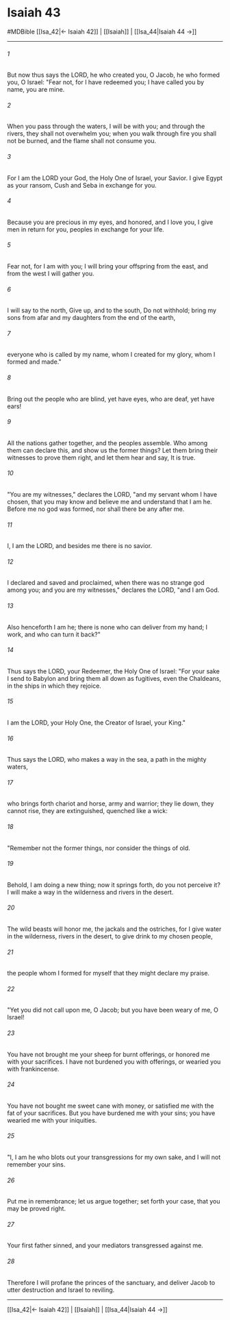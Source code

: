 # Isaiah 43
#MDBible
[[Isa_42|← Isaiah 42]] | [[Isaiah]] | [[Isa_44|Isaiah 44 →]]

***

###### 1 
But now thus says the LORD, he who created you, O Jacob, he who formed you, O Israel: "Fear not, for I have redeemed you; I have called you by name, you are mine. 

###### 2 
When you pass through the waters, I will be with you; and through the rivers, they shall not overwhelm you; when you walk through fire you shall not be burned, and the flame shall not consume you. 

###### 3 
For I am the LORD your God, the Holy One of Israel, your Savior. I give Egypt as your ransom, Cush and Seba in exchange for you. 

###### 4 
Because you are precious in my eyes, and honored, and I love you, I give men in return for you, peoples in exchange for your life. 

###### 5 
Fear not, for I am with you; I will bring your offspring from the east, and from the west I will gather you. 

###### 6 
I will say to the north, Give up, and to the south, Do not withhold; bring my sons from afar and my daughters from the end of the earth, 

###### 7 
everyone who is called by my name, whom I created for my glory, whom I formed and made." 

###### 8 
Bring out the people who are blind, yet have eyes, who are deaf, yet have ears! 

###### 9 
All the nations gather together, and the peoples assemble. Who among them can declare this, and show us the former things? Let them bring their witnesses to prove them right, and let them hear and say, It is true. 

###### 10 
"You are my witnesses," declares the LORD, "and my servant whom I have chosen, that you may know and believe me and understand that I am he. Before me no god was formed, nor shall there be any after me. 

###### 11 
I, I am the LORD, and besides me there is no savior. 

###### 12 
I declared and saved and proclaimed, when there was no strange god among you; and you are my witnesses," declares the LORD, "and I am God. 

###### 13 
Also henceforth I am he; there is none who can deliver from my hand; I work, and who can turn it back?" 

###### 14 
Thus says the LORD, your Redeemer, the Holy One of Israel: "For your sake I send to Babylon and bring them all down as fugitives, even the Chaldeans, in the ships in which they rejoice. 

###### 15 
I am the LORD, your Holy One, the Creator of Israel, your King." 

###### 16 
Thus says the LORD, who makes a way in the sea, a path in the mighty waters, 

###### 17 
who brings forth chariot and horse, army and warrior; they lie down, they cannot rise, they are extinguished, quenched like a wick: 

###### 18 
"Remember not the former things, nor consider the things of old. 

###### 19 
Behold, I am doing a new thing; now it springs forth, do you not perceive it? I will make a way in the wilderness and rivers in the desert. 

###### 20 
The wild beasts will honor me, the jackals and the ostriches, for I give water in the wilderness, rivers in the desert, to give drink to my chosen people, 

###### 21 
the people whom I formed for myself that they might declare my praise. 

###### 22 
"Yet you did not call upon me, O Jacob; but you have been weary of me, O Israel! 

###### 23 
You have not brought me your sheep for burnt offerings, or honored me with your sacrifices. I have not burdened you with offerings, or wearied you with frankincense. 

###### 24 
You have not bought me sweet cane with money, or satisfied me with the fat of your sacrifices. But you have burdened me with your sins; you have wearied me with your iniquities. 

###### 25 
"I, I am he who blots out your transgressions for my own sake, and I will not remember your sins. 

###### 26 
Put me in remembrance; let us argue together; set forth your case, that you may be proved right. 

###### 27 
Your first father sinned, and your mediators transgressed against me. 

###### 28 
Therefore I will profane the princes of the sanctuary, and deliver Jacob to utter destruction and Israel to reviling. 

***

[[Isa_42|← Isaiah 42]] | [[Isaiah]] | [[Isa_44|Isaiah 44 →]]
